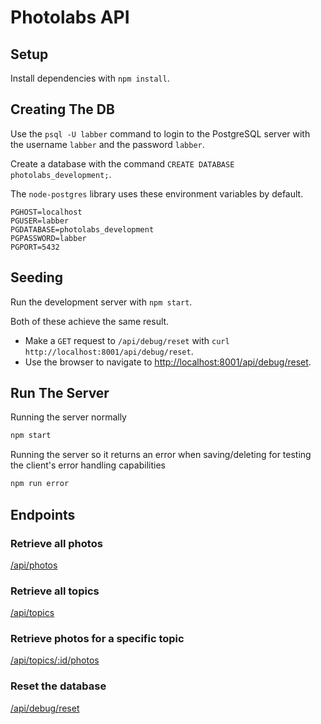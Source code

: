# Photolabs API

## Setup

Install dependencies with `npm install`.

## Creating The DB

Use the `psql -U labber` command to login to the PostgreSQL server with the username `labber` and the password `labber`.

Create a database with the command `CREATE DATABASE photolabs_development;`.

The `node-postgres` library uses these environment variables by default.

```
PGHOST=localhost
PGUSER=labber
PGDATABASE=photolabs_development
PGPASSWORD=labber
PGPORT=5432
```

## Seeding

Run the development server with `npm start`.

Both of these achieve the same result.

- Make a `GET` request to `/api/debug/reset` with `curl http://localhost:8001/api/debug/reset`.
- Use the browser to navigate to [http://localhost:8001/api/debug/reset](http://localhost:8001/api/debug/reset).

## Run The Server

Running the server normally
```sh
npm start
```

Running the server so it returns an error when saving/deleting for testing the client's error handling capabilities
```sh
npm run error
```

## Endpoints

### Retrieve all photos

[/api/photos](http://localhost:8001/api/photos)

### Retrieve all topics

[/api/topics](http://localhost:8001/api/topics)

### Retrieve photos for a specific topic

[/api/topics/:id/photos](http://localhost:8001/api/topics/:id/photos)

### Reset the database

[/api/debug/reset](http://localhost:8001/api/debug/reset)
